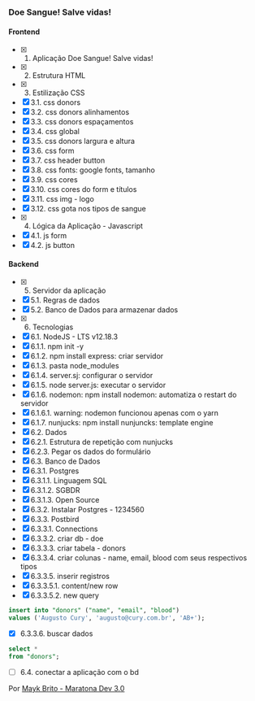 ### Doe Sangue! Salve vidas!

#### Frontend 

- [x] 1. Aplicação Doe Sangue! Salve vidas!
- [x] 2. Estrutura HTML 
- [x] 3. Estilização CSS
- [x] 3.1. css donors
- [x] 3.2. css donors alinhamentos
- [x] 3.3. css donors espaçamentos
- [x] 3.4. css global
- [x] 3.5. css donors largura e altura
- [x] 3.6. css form
- [x] 3.7. css header button
- [x] 3.8. css fonts: google fonts, tamanho
- [x] 3.9. css cores 
- [x] 3.10. css cores do form e títulos
- [x] 3.11. css img - logo 
- [x] 3.12. css gota nos tipos de sangue 
- [x] 4. Lógica da Aplicação - Javascript
- [x] 4.1. js form
- [x] 4.2. js button

#### Backend

- [x] 5. Servidor da aplicação
- [x] 5.1. Regras de dados
- [x] 5.2. Banco de Dados para armazenar dados
- [x] 6. Tecnologias 
- [x] 6.1. NodeJS - LTS v12.18.3
- [x] 6.1.1. npm init -y
- [x] 6.1.2. npm install express: criar servidor
- [x] 6.1.3. pasta node_modules
- [x] 6.1.4. server.sj: configurar o servidor
- [x] 6.1.5. node server.js: executar o servidor
- [x] 6.1.6. nodemon: npm install nodemon: automatiza o restart do servidor
- [x] 6.1.6.1. warning: nodemon funcionou apenas com o yarn
- [x] 6.1.7. nunjucks: npm install nunjuncks: template engine
- [x] 6.2. Dados
- [x] 6.2.1. Estrutura de repetição com nunjucks
- [x] 6.2.3. Pegar os dados do formulário
- [x] 6.3. Banco de Dados
- [x] 6.3.1. Postgres 
- [x] 6.3.1.1. Linguagem SQL
- [x] 6.3.1.2. SGBDR
- [x] 6.3.1.3. Open Source
- [x] 6.3.2. Instalar Postgres - 1234560 
- [x] 6.3.3. Postbird
- [x] 6.3.3.1. Connections
- [x] 6.3.3.2. criar db - doe
- [x] 6.3.3.3. criar tabela - donors
- [x] 6.3.3.4. criar colunas - name, email, blood com seus respectivos tipos
- [x] 6.3.3.5. inserir registros
- [x] 6.3.3.5.1. content/new row
- [x] 6.3.3.5.2. new query
````sql
insert into "donors" ("name", "email", "blood")
values ('Augusto Cury', 'augusto@cury.com.br', 'AB+');
````
- [x] 6.3.3.6. buscar dados
````sql
select *
from "donors";
````
- [ ] 6.4. conectar a aplicação com o bd

Por [Mayk Brito - Maratona Dev 3.0](https://github.com/maykbrito)